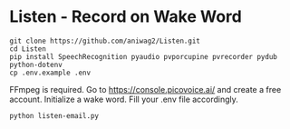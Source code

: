 # Listen - Record on Wake Word

```
git clone https://github.com/aniwag2/Listen.git
cd Listen
pip install SpeechRecognition pyaudio pvporcupine pvrecorder pydub python-dotenv
cp .env.example .env
```
FFmpeg is required.
Go to https://console.picovoice.ai/ and create a free account. Initialize a wake word.
Fill your .env file accordingly.

`python listen-email.py`

